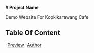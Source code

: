 **# Project Name**


Demo Website For Kopkikarawang Cafe

## Table Of Content

-[Preview](#preview)
-[Author](#author)



